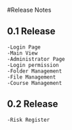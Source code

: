 #Release Notes

## 0.1 Release
	-Login Page
	-Main View
	-Administrator Page
	-Login permission
	-Folder Management
	-File Management
	-Course Management
	
	
## 0.2 Release
	-Risk Register
	